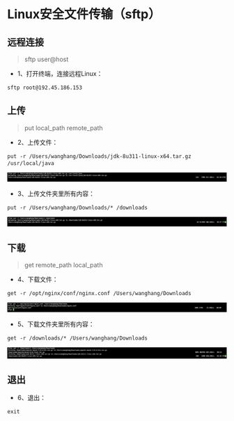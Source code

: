 

# Linux安全文件传输（sftp）

## 远程连接
> sftp user@host
- 1、打开终端，连接远程Linux：
```shell
sftp root@192.45.186.153
```
## 上传
> put local_path remote_path
- 2、上传文件：
```shell
put -r /Users/wanghang/Downloads/jdk-8u311-linux-x64.tar.gz /usr/local/java
```
![](../images/refer_screen_01.png)
- 3、上传文件夹里所有内容：
```shell
put -r /Users/wanghang/Downloads/* /downloads
```
![](../images/refer_screen_03.png)
## 下载
> get remote_path local_path
- 4、下载文件：
```shell
get -r /opt/nginx/conf/nginx.conf /Users/wanghang/Downloads
```
![](../images/refer_screen_02.png)
- 5、下载文件夹里所有内容：
```shell
get -r /downloads/* /Users/wanghang/Downloads
```
![](../images/refer_screen_04.png)
## 退出
- 6、退出：
```shell
exit
```